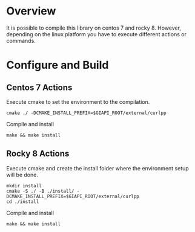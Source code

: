 # Overview
It is possible to compile this library on centos 7 and rocky 8. However, depending on the linux platform you have to execute different actions or commands. 

# Configure and Build

## Centos 7 Actions
Execute cmake to set the environment to the compilation. 
```
cmake ./ -DCMAKE_INSTALL_PREFIX=$GIAPI_ROOT/external/curlpp
```
Compile and install
```
make && make install
```

## Rocky 8 Actions
Execute cmake and create the install folder where the environment setup will be done. 
```
mkdir install
cmake -S ./ -B ./install/ -DCMAKE_INSTALL_PREFIX=$GIAPI_ROOT/external/curlpp
cd ./install
```
Compile and install
```
make && make install
```



